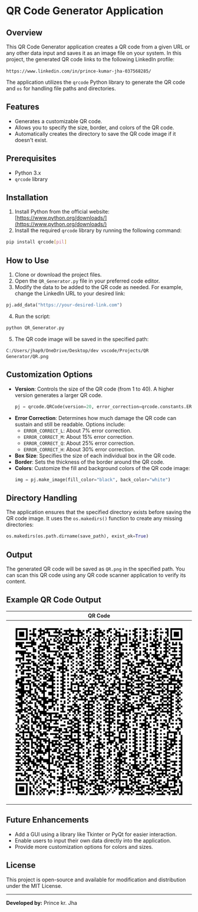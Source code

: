 # QR Code Generator Application

## Overview
This QR Code Generator application creates a QR code from a given URL or any other data input and saves it as an image file on your system. In this project, the generated QR code links to the following LinkedIn profile:

`https://www.linkedin.com/in/prince-kumar-jha-037568285/`

The application utilizes the `qrcode` Python library to generate the QR code and `os` for handling file paths and directories.

## Features
- Generates a customizable QR code.
- Allows you to specify the size, border, and colors of the QR code.
- Automatically creates the directory to save the QR code image if it doesn't exist.

## Prerequisites
- Python 3.x
- `qrcode` library

## Installation
1. Install Python from the official website: [https://www.python.org/downloads/](https://www.python.org/downloads/)
2. Install the required `qrcode` library by running the following command:

```bash
pip install qrcode[pil]
```

## How to Use
1. Clone or download the project files.
2. Open the `QR_Generator.py` file in your preferred code editor.
3. Modify the data to be added to the QR code as needed. For example, change the LinkedIn URL to your desired link:

```python
pj.add_data("https://your-desired-link.com")
```

4. Run the script:

```bash
python QR_Generator.py
```

5. The QR code image will be saved in the specified path:

```
C:/Users/jhap9/OneDrive/Desktop/dev vscode/Projects/QR Generator/QR.png
```

## Customization Options
- **Version**: Controls the size of the QR code (from 1 to 40). A higher version generates a larger QR code.
  ```python
  pj = qrcode.QRCode(version=20, error_correction=qrcode.constants.ERROR_CORRECT_L, box_size=5, border=4)
  ```
- **Error Correction**: Determines how much damage the QR code can sustain and still be readable. Options include:
  - `ERROR_CORRECT_L`: About 7% error correction.
  - `ERROR_CORRECT_M`: About 15% error correction.
  - `ERROR_CORRECT_Q`: About 25% error correction.
  - `ERROR_CORRECT_H`: About 30% error correction.
- **Box Size**: Specifies the size of each individual box in the QR code.
- **Border**: Sets the thickness of the border around the QR code.
- **Colors**: Customize the fill and background colors of the QR code image:
  ```python
  img = pj.make_image(fill_color="black", back_color="white")
  ```

## Directory Handling
The application ensures that the specified directory exists before saving the QR code image. It uses the `os.makedirs()` function to create any missing directories:

```python
os.makedirs(os.path.dirname(save_path), exist_ok=True)
```

## Output
The generated QR code will be saved as `QR.png` in the specified path. You can scan this QR code using any QR code scanner application to verify its content.

## Example QR Code Output
| QR Code |
|--------|
| ![QR Code](QR.png) |

## Future Enhancements
- Add a GUI using a library like Tkinter or PyQt for easier interaction.
- Enable users to input their own data directly into the application.
- Provide more customization options for colors and sizes.

## License
This project is open-source and available for modification and distribution under the MIT License.

---
**Developed by:** Prince kr. Jha

